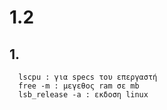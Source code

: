 # 1.2
## 1.
```
  lscpu : για specs του επεργαστή
  free -m : μεγεθος ram σε mb
  lsb_release -a : εκδοση linux
```
